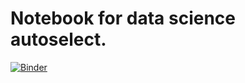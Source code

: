 # Notebook for data science autoselect. 

[![Binder](https://mybinder.org/badge_logo.svg)](https://mybinder.org/v2/gh/vali101/vis-autoselect-ml/master)
